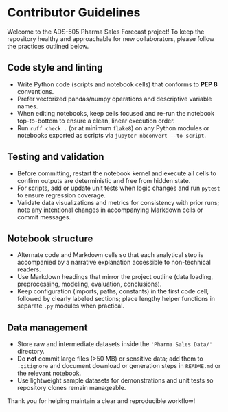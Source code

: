 # Contributor Guidelines

Welcome to the ADS-505 Pharma Sales Forecast project! To keep the repository healthy and approachable for new collaborators, please follow the practices outlined below.

## Code style and linting
- Write Python code (scripts and notebook cells) that conforms to **PEP 8** conventions.
- Prefer vectorized pandas/numpy operations and descriptive variable names.
- When editing notebooks, keep cells focused and re-run the notebook top-to-bottom to ensure a clean, linear execution order.
- Run `ruff check .` (or at minimum `flake8`) on any Python modules or notebooks exported as scripts via `jupyter nbconvert --to script`.

## Testing and validation
- Before committing, restart the notebook kernel and execute all cells to confirm outputs are deterministic and free from hidden state.
- For scripts, add or update unit tests when logic changes and run `pytest` to ensure regression coverage.
- Validate data visualizations and metrics for consistency with prior runs; note any intentional changes in accompanying Markdown cells or commit messages.

## Notebook structure
- Alternate code and Markdown cells so that each analytical step is accompanied by a narrative explanation accessible to non-technical readers.
- Use Markdown headings that mirror the project outline (data loading, preprocessing, modeling, evaluation, conclusions).
- Keep configuration (imports, paths, constants) in the first code cell, followed by clearly labeled sections; place lengthy helper functions in separate `.py` modules when practical.

## Data management
- Store raw and intermediate datasets inside the `'Pharma Sales Data/'` directory.
- Do **not** commit large files (>50 MB) or sensitive data; add them to `.gitignore` and document download or generation steps in `README.md` or the relevant notebook.
- Use lightweight sample datasets for demonstrations and unit tests so repository clones remain manageable.

Thank you for helping maintain a clear and reproducible workflow!
